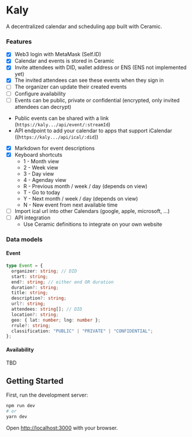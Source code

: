 # Kaly

A decentralized calendar and scheduling app built with Ceramic.

### Features

- [x] Web3 login with MetaMask (Self.ID)
- [x] Calendar and events is stored in Ceramic
- [x] Invite attendees with DID, wallet address or ENS (ENS not implemented yet)
- [x] The invited attendees can see these events when they sign in
- [ ] The organizer can update their created events
- [ ] Configure availability
- [ ] Events can be public, private or confidential (encrypted, only invited attendees can decrypt)
- Public events can be shared with a link (`https://kaly.../api/event/:streamId`)
- API endpoint to add your calendar to apps that support iCalendar ((`https://kaly.../api/ical/:did`))
- [x] Markdown for event descriptions
- [x] Keyboard shortcuts
  - 1 - Month view
  - 2 - Week view
  - 3 - Day view
  - 4 - Agenday view
  - R - Previous month / week / day (depends on view)
  - T - Go to today
  - Y - Next month / week / day (depends on view)
  - N - New event from next available time
- [ ] Import ical url into other Calendars (google, apple, microsoft, ...)
- [ ] API integration
  - Use Ceramic definitions to integrate on your own website

### Data models

#### Event

```ts
type Event = {
  organizer: string; // DID
  start: string;
  end?: string; // either end OR duration
  duration?: string;
  title: string;
  description?: string;
  url?: string;
  attendees: string[]; // DID
  location?: string;
  geo: { lat: number; lng: number };
  rrule?: string;
  classification: "PUBLIC" | "PRIVATE" | "CONFIDENTIAL";
};
```

#### Availability

TBD

## Getting Started

First, run the development server:

```bash
npm run dev
# or
yarn dev
```

Open [http://localhost:3000](http://localhost:3000) with your browser.
